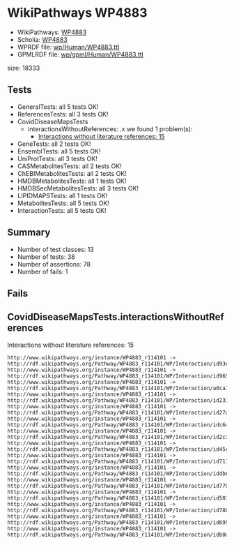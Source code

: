# WikiPathways WP4883

* WikiPathways: [WP4883](https://identifiers.org/wikipathways:WP4883)
* Scholia: [WP4883](https://scholia.toolforge.org/wikipathways/WP4883)
* WPRDF file: [wp/Human/WP4883.ttl](../wp/Human/WP4883.ttl)
* GPMLRDF file: [wp/gpml/Human/WP4883.ttl](../wp/gpml/Human/WP4883.ttl)

size: 18333
## Tests
* GeneralTests: all 5 tests OK!
* ReferencesTests: all 3 tests OK!
* CovidDiseaseMapsTests
    * interactionsWithoutReferences: .x we found 1 problem(s):
        * [Interactions without literature references: 15](#9701cce6)
* GeneTests: all 2 tests OK!
* EnsemblTests: all 5 tests OK!
* UniProtTests: all 3 tests OK!
* CASMetabolitesTests: all 2 tests OK!
* ChEBIMetabolitesTests: all 2 tests OK!
* HMDBMetabolitesTests: all 1 tests OK!
* HMDBSecMetabolitesTests: all 3 tests OK!
* LIPIDMAPSTests: all 1 tests OK!
* MetabolitesTests: all 5 tests OK!
* InteractionTests: all 5 tests OK!


## Summary

* Number of test classes: 13
* Number of tests: 38
* Number of assertions: 78
* Number of fails: 1

## Fails

<a name="9701cce6" />

## CovidDiseaseMapsTests.interactionsWithoutReferences

Interactions without literature references: 15
```
http://www.wikipathways.org/instance/WP4883_r114101 -> http://rdf.wikipathways.org/Pathway/WP4883_r114101/WP/Interaction/id93eee6dc
http://www.wikipathways.org/instance/WP4883_r114101 -> http://rdf.wikipathways.org/Pathway/WP4883_r114101/WP/Interaction/id965b8019
http://www.wikipathways.org/instance/WP4883_r114101 -> http://rdf.wikipathways.org/Pathway/WP4883_r114101/WP/Interaction/a0ca7
http://www.wikipathways.org/instance/WP4883_r114101 -> http://rdf.wikipathways.org/Pathway/WP4883_r114101/WP/Interaction/id2338925
http://www.wikipathways.org/instance/WP4883_r114101 -> http://rdf.wikipathways.org/Pathway/WP4883_r114101/WP/Interaction/id27ade87d
http://www.wikipathways.org/instance/WP4883_r114101 -> http://rdf.wikipathways.org/Pathway/WP4883_r114101/WP/Interaction/idc649fb6a
http://www.wikipathways.org/instance/WP4883_r114101 -> http://rdf.wikipathways.org/Pathway/WP4883_r114101/WP/Interaction/id2c3a414b
http://www.wikipathways.org/instance/WP4883_r114101 -> http://rdf.wikipathways.org/Pathway/WP4883_r114101/WP/Interaction/id45cf6f5e
http://www.wikipathways.org/instance/WP4883_r114101 -> http://rdf.wikipathways.org/Pathway/WP4883_r114101/WP/Interaction/id7114ee4c
http://www.wikipathways.org/instance/WP4883_r114101 -> http://rdf.wikipathways.org/Pathway/WP4883_r114101/WP/Interaction/iddb6a1659
http://www.wikipathways.org/instance/WP4883_r114101 -> http://rdf.wikipathways.org/Pathway/WP4883_r114101/WP/Interaction/id770baa8e
http://www.wikipathways.org/instance/WP4883_r114101 -> http://rdf.wikipathways.org/Pathway/WP4883_r114101/WP/Interaction/id501a4bdc
http://www.wikipathways.org/instance/WP4883_r114101 -> http://rdf.wikipathways.org/Pathway/WP4883_r114101/WP/Interaction/id7806bdcd
http://www.wikipathways.org/instance/WP4883_r114101 -> http://rdf.wikipathways.org/Pathway/WP4883_r114101/WP/Interaction/id695320d0
http://www.wikipathways.org/instance/WP4883_r114101 -> http://rdf.wikipathways.org/Pathway/WP4883_r114101/WP/Interaction/idb0d71735

```
